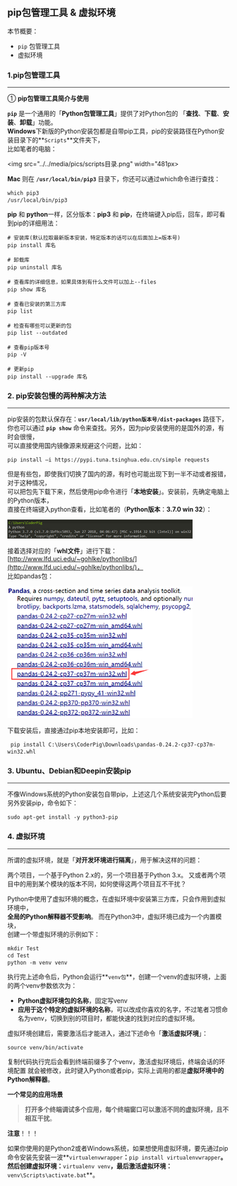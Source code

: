 ## pip包管理工具 & 虚拟环境

本节概要：

- `pip` 包管理工具
- 虚拟环境


### 1.pip包管理工具

----------

① **pip包管理工具简介与使用**

**`pip`** 是一个通用的「**Python包管理工具**」提供了对Python包的 「**查找**、**下载**、**安装**、**卸载**」功能。<br>
**Windows**下新版的Python安装包都是自带pip工具，pip的安装路径在Python安装目录下的**`Scripts`**文件夹下，<br>
比如笔者的电脑：

<img src="../../media/pics/scripts目录.png" width="481px>

**Mac** 则在 **`/usr/local/bin/pip3`** 目录下，你还可以通过which命令进行查找：

	which pip3
	/usr/local/bin/pip3

**pip** 和 **python**一样，区分版本：**pip3** 和 **pip**，在终端键入pip后，回车，即可看到pip的详细用法：

	# 安装库(默认拉取最新版本安装，特定版本的话可以在后面加上=版本号)
	pip install 库名 
	
	# 卸载库
	pip uninstall 库名  
	
	# 查看库的详细信息，如果具体到有什么文件可以加上--files 
	pip show 库名 
	
	# 查看已安装的第三方库 
	pip list 
	
	# 检查有哪些可以更新的包 
	pip list --outdated 
	
	# 查看pip版本号 
	pip -V 
	
	# 更新pip
	pip install --upgrade 库名 


### 2. pip安装包慢的两种解决方法

----------

pip安装的包默认保存在：**`usr/local/lib/python版本号/dist-packages`** 路径下，<br>
你也可以通过 **`pip show`** 命令来查找。另外，因为pip安装使用的是国外的源，有时会很慢，<br>
可以直接使用国内镜像源来规避这个问题，比如： 

```
pip install –i https://pypi.tuna.tsinghua.edu.cn/simple requests
```

但是有些包，即使我们切换了国内的源，有时也可能出现下到一半不动或者报错，对于这种情况，<br>
可以把包先下载下来，然后使用pip命令进行「**本地安装**」。安装前，先确定电脑上的Python版本，<br>
直接在终端键入python查看，比如笔者的（**Python版本**：**3.7.0 win 32**）：

<img src="../../media/pics/确认已安装Python版本.png" width="420px">

接着选择对应的「**whl文件**」进行下载：[http://www.lfd.uci.edu/~gohlke/pythonlibs/](http://www.lfd.uci.edu/~gohlke/pythonlibs/)，<br>比如pandas包：

<img src="../../media/pics/pandas包下载.png" width="420px">


下载安装后，直接通过pip本地安装即可，比如：

```
 pip install C:\Users\CoderPig\Downloads\pandas-0.24.2-cp37-cp37m-win32.whl
```

### 3. Ubuntu、Debian和Deepin安装pip

----------

不像Windows系统的Python安装包自带pip，上述这几个系统安装完Python后要另外安装pip，命令如下：

```
sudo apt-get install -y python3-pip
```

### 4. 虚拟环境

----------


所谓的虚拟环境，就是「**对开发环境进行隔离**」，用于解决这样的问题： 

> 
两个项目，一个基于Python 2.x的，另一个项目基于Python 3.x。 
又或者两个项目中的用到某个模块的版本不同，如何使得这两个项目互不干扰？ 

Python中使用了虚拟环境的概念，在虚拟环境中安装第三方库，只会作用到虚拟环境中，<br>
**全局的Python解释器不受影响**。 而在Python3中，虚拟环境已成为一个内置模块， <br>
创建一个带虚拟环境的示例如下： 

```
mkdir Test
cd Test
python -m venv venv
```

执行完上述命令后，Python会运行**`venv包`**，创建一个venv的虚拟环境，上面的两个venv参数依次为： 

- **Python虚拟环境包的名称**，固定写venv
- **应用于这个特定的虚拟环境的名称**，可以改成你喜欢的名字，不过笔者习惯命名为venv，切换到别的项目时，都能快速的找到对应的虚拟环境。

虚拟环境创建后，需要激活后才能进入，通过下述命令「**激活虚拟环境**」： 

```
source venv/bin/activate
```

复制代码执行完后会看到终端前缀多了个venv，激活虚拟环境后，终端会话的环境配置 就会被修改，此时键入Python或者pip，实际上调用的都是**虚拟环境中的Python解释器**。 

**一个常见的应用场景**

> **打开多个终端调试多个应用，每个终端窗口可以激活不同的虚拟环境，且不相互干扰**。

**注意**！！！

> 
如果你使用的是Python2或者Windows系统，如果想使用虚拟环境，要先通过pip命令安装先安装一波**`virtualenvwrapper`**：**`pip install virtualenvwrapper`**。然后创建虚拟环境：**`virtualenv venv`**，最后激活虚拟环境：**`venv\Scripts\activate.bat`**。